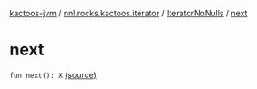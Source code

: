 [kactoos-jvm](../../index.md) / [nnl.rocks.kactoos.iterator](../index.md) / [IteratorNoNulls](index.md) / [next](.)

# next

`fun next(): X` [(source)](https://github.com/neonailol/kactoos/blob/master/kactoos-jvm/src/main/kotlin/nnl/rocks/kactoos/iterator/IteratorNoNulls.kt#L28)